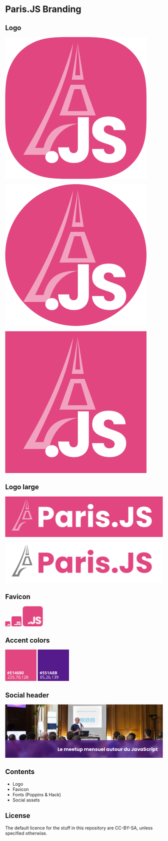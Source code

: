 # Paris.JS Branding

## Logo

![ParisJS](./logo/ParisJS-Squircle.svg)

![ParisJS](./logo/ParisJS-Circle.svg)

![ParisJS](./logo/ParisJS-Plain.svg)

## Logo large

![ParisJS](./logo/ParisJSFullLength-Pink.svg)

![ParisJS](./logo/ParisJS-FullLength-Transparent.svg)

## Favicon

<img src="./favicon/favicon.svg" alt=".JS" width="16" height="16" />
<img src="./favicon/favicon.svg" alt=".JS" width="32" height="32" />
<img src="./favicon/favicon.svg" alt=".JS" width="64" height="64" />

## Accent colors

<img src="./colors/E14680.svg" alt="Pink" width="100" height="100" />

<img src="./colors/551A8B.svg" alt="Purple" width="100" height="100" />

## Social header

![Le meetup mensuel autour du JavaScript](./social/Header.png)


## Contents

- Logo
- Favicon
- Fonts (Poppins & Hack)
- Social assets

## License

The default licence for the stuff in this repository are CC-BY-SA, unless specified otherwise.
